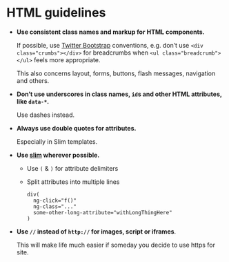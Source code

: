 # HTML guidelines

* **Use consistent class names and markup for HTML components.**

    If possible, use [Twitter Bootstrap](http://twitter.github.com/bootstrap/) conventions, e.g. don’t use `<div class="crumbs"></div>` for breadcrumbs when `<ul class="breadcrumb"></ul>` feels more appropriate.

    This also concerns layout, forms, buttons, flash messages, navigation and others.

* **Don’t use underscores in class names, `id`s and other HTML attributes, like `data-*`.**

    Use dashes instead.

* **Always use double quotes for attributes.**

    Especially in Slim templates.

* **Use [slim](http://slim-lang.com/) wherever possible.**
  * Use `(` & `)` for attribute delimiters
  * Split attributes into multiple lines

    ```slim
    div(
      ng-click="f()"
      ng-class="..."
      some-other-long-attribute="withLongThingHere"
    )

    ```


* **Use `//` instead of `http://` for images, script or iframes**.

    This will make life much easier if someday you decide to use https for site.

